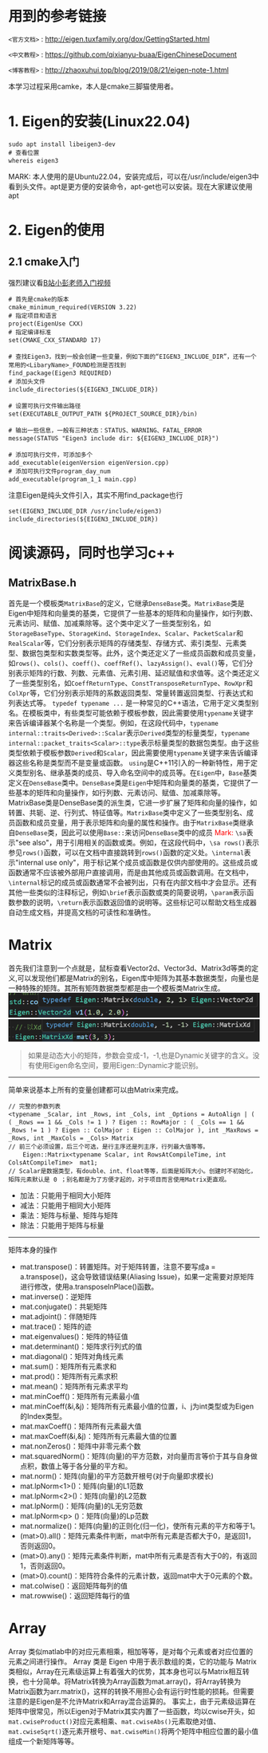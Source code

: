 # 用到的参考链接
`<官方文档>` : <http://eigen.tuxfamily.org/dox/GettingStarted.html>

`<中文教程>` : <https://github.com/qixianyu-buaa/EigenChineseDocument>

`<博客教程>` : <http://zhaoxuhui.top/blog/2019/08/21/eigen-note-1.html>

本学习过程采用camke，本人是cmake三脚猫使用者。
# 1. Eigen的安装(Linux22.04)
```
sudo apt install libeigen3-dev
# 查看位置
whereis eigen3
```
MARK: 本人使用的是Ubuntu22.04，安装完成后，可以在/usr/include/eigen3中看到头文件。apt是更方便的安装命令，apt-get也可以安装。现在大家建议使用apt
# 2. Eigen的使用
## 2.1 cmake入门
强烈建议看[B站小彭老师入门视频](https://space.bilibili.com/263032155/channel/collectiondetail?sid=53025)
```
# 首先是cmake的版本
cmake_minimum_required(VERSION 3.22)
# 指定项目和语言
project(EigenUse CXX)
# 指定编译标准
set(CMAKE_CXX_STANDARD 17)

# 查找Eigen3，找到一般会创建一些变量，例如下面的“EIGEN3_INCLUDE_DIR”，还有一个常用的<LibaryName>_FOUND检测是否找到
find_package(Eigen3 REQUIRED)
# 添加头文件
include_directories(${EIGEN3_INCLUDE_DIR})

# 设置可执行文件输出路径
set(EXECUTABLE_OUTPUT_PATH ${PROJECT_SOURCE_DIR}/bin)

# 输出一些信息，一般有三种状态：STATUS、WARNING、FATAL_ERROR
message(STATUS "Eigen3 include dir: ${EIGEN3_INCLUDE_DIR}")

# 添加可执行文件，可添加多个
add_executable(eigenVersion eigenVersion.cpp)
# 添加可执行文件program_day_num
add_executable(program_1_1 main.cpp)
```
注意Eigen是纯头文件引入，其实不用find_package也行
```
set(EIGEN3_INCLUDE_DIR /usr/include/eigen3)
include_directories(${EIGEN3_INCLUDE_DIR})
```
# 阅读源码，同时也学习c++
## MatrixBase.h
首先是一个模板类`MatrixBase`的定义，它继承`DenseBase`类。`MatrixBase`类是Eigen中矩阵和向量类的基类，它提供了一些基本的矩阵和向量操作，如行列数、元素访问、赋值、加减乘除等。这个类中定义了一些类型别名，如`StorageBaseType`、`StorageKind`、`StorageIndex`、`Scalar`、`PacketScalar`和`RealScalar`等，它们分别表示矩阵的存储类型、存储方式、索引类型、元素类型、数据包类型和实数类型等。此外，这个类还定义了一些成员函数和成员变量，如`rows()`、`cols()`、`coeff()`、`coeffRef()`、`lazyAssign()`、`eval()`等，它们分别表示矩阵的行数、列数、元素值、元素引用、延迟赋值和求值等。这个类还定义了一些类型别名，如`CoeffReturnType`、`ConstTransposeReturnType`、`RowXpr`和`ColXpr`等，它们分别表示矩阵的系数返回类型、常量转置返回类型、行表达式和列表达式等。
`typedef typename ...` 是一种常见的C++语法，它用于定义类型别名。在模板类中，有些类型可能依赖于模板参数，因此需要使用`typename`关键字来告诉编译器某个名称是一个类型。例如，在这段代码中，`typename internal::traits<Derived>::Scalar`表示`Derived`类型的标量类型，`typename internal::packet_traits<Scalar>::type`表示标量类型的数据包类型。由于这些类型依赖于模板参数`Derived`和`Scalar`，因此需要使用`typename`关键字来告诉编译器这些名称是类型而不是变量或函数。
`using`是C++11引入的一种新特性，用于定义类型别名、继承基类的成员、导入命名空间中的成员等。在`Eigen`中，`Base`基类定义在`DenseBase`类中。`DenseBase`类是`Eigen`中矩阵和向量类的基类，它提供了一些基本的矩阵和向量操作，如行列数、元素访问、赋值、加减乘除等。MatrixBase类是DenseBase类的派生类，它进一步扩展了矩阵和向量的操作，如转置、共轭、逆、行列式、特征值等。`MatrixBase`类中定义了一些类型别名、成员函数和成员变量，用于表示矩阵和向量的属性和操作。由于`MatrixBase`类继承自`DenseBase`类，因此可以使用`Base::`来访问`DenseBase`类中的成员
<font color=red>Mark:</font> `\sa`表示"see also"，用于引用相关的函数或类。例如，在这段代码中，`\sa rows()`表示参见`rows()`函数，可以在文档中直接跳转到`rows()`函数的定义处。`\internal`表示"internal use only"，用于标记某个成员或函数是仅供内部使用的。这些成员或函数通常不应该被外部用户直接调用，而是由其他成员或函数调用。在文档中，`\internal`标记的成员或函数通常不会被列出，只有在内部文档中才会显示。还有其他一些类似的注释标记，例如`\brief`表示函数或类的简要说明，`\param`表示函数参数的说明，`\return`表示函数返回值的说明等。这些标记可以帮助文档生成器自动生成文档，并提高文档的可读性和准确性。

# Matrix
首先我们注意到一个点就是，鼠标查看Vector2d、Vector3d、Matrix3d等类的定义,可以发现他们都是Matrix的别名，Eigen库中矩阵为其基本数据类型，向量也是一种特殊的矩阵。其所有矩阵数据类型都是由一个模板类Matrix生成。
![Alt text](./image/image-1.png)
![Alt text](./image/image.png)
> 如果是动态大小的矩阵，参数会变成-1，-1,也是Dynamic关键字的含义。没有使用Eigen命名空间，要用Eigen::Dynamic才能识别。
----
简单来说基本上所有的变量创建都可以由Matrix来完成。
```
// 完整的参数列表
<typename _Scalar, int _Rows, int _Cols, int _Options = AutoAlign | ( ( _Rows == 1 && _Cols != 1 ) ? Eigen :: RowMajor : ( _Cols == 1 && _Rows != 1 ) ? Eigen :: ColMajor : Eigen :: ColMajor ), int _MaxRows = _Rows, int _MaxCols = _Cols> Matrix
// 前三个必须设置，后三个可选，是行主序还是列主序，行列最大值等等。
    Eigen::Matrix<typename Scalar, int RowsAtCompileTime, int ColsAtCompileTime>  mat1;
// Scalar是数据类型，有double、int、float等等，后面是矩阵大小。创建时不初始化，矩阵元素默认是 0 ；别名都是为了方便才起的，对于项目而言使用Matrix更直观。
```
- 加法：只能用于相同大小矩阵
- 减法：只能用于相同大小矩阵
- 乘法：矩阵与标量、矩阵与矩阵
- 除法：只能用于矩阵与标量
----
矩阵本身的操作
- mat.transpose()：转置矩阵。对于矩阵转置，注意不要写成a = a.transpose()，这会导致错误结果(Aliasing Issue)，如果一定需要对原矩阵进行修改，使用a.transposeInPlace()函数。
- mat.inverse()：逆矩阵
- mat.conjugate()：共轭矩阵
- mat.adjoint()：伴随矩阵
- mat.trace()：矩阵的迹
- mat.eigenvalues()：矩阵的特征值
- mat.determinant()：矩阵求行列式的值
- mat.diagonal()：矩阵对角线元素
- mat.sum()：矩阵所有元素求和
- mat.prod()：矩阵所有元素求积
- mat.mean()：矩阵所有元素求平均
- mat.minCoeff()：矩阵所有元素最小值
- mat.minCoeff(&i,&j)：矩阵所有元素最小值的位置，i、j为int类型或为Eigen的Index类型。
- mat.maxCoeff()：矩阵所有元素最大值
- mat.maxCoeff(&i,&j)：矩阵所有元素最大值的位置
- mat.nonZeros()：矩阵中非零元素个数
- mat.squaredNorm()：矩阵(向量)的平方范数，对向量而言等价于其与自身做点积，数值上等于各分量的平方和。
- mat.norm()：矩阵(向量)的平方范数开根号(对于向量即求模长)
- mat.lpNorm<1>()：矩阵(向量)的L1范数
- mat.lpNorm<2>()：矩阵(向量)的L2范数
- mat.lpNorm<Infinity>()：矩阵(向量)的L无穷范数
- mat.lpNorm&lt;p&gt; ()：矩阵(向量)的Lp范数
- mat.normalize()：矩阵(向量)的正则化(归一化)，使所有元素的平方和等于1。
- (mat>0).all()：矩阵元素条件判断，mat中所有元素是否都大于0，是返回1，否则返回0。
- (mat>0).any()：矩阵元素条件判断，mat中所有元素是否有大于0的，有返回1，否则返回0。
- (mat>0).count()：矩阵符合条件的元素计数，返回mat中大于0元素的个数。
- mat.colwise()：返回矩阵每列的值
- mat.rowwise()：返回矩阵每行的值

# Array
Array 类似matlab中的对应元素相乘，相加等等，是对每个元素或者对应位置的元素之间进行操作。
Array 类是 Eigen 中用于表示数组的类，它的功能与 Matrix 类相似，Array在元素级运算上有着强大的优势，其本身也可以与Matrix相互转换，也十分简单。将Matrix转换为Array函数为mat.array()，将Array转换为Matrix函数为arr.matrix()，这样的转换不用担心会有运行时性能的损耗。但需要注意的是Eigen是不允许Matrix和Array混合运算的。
事实上，由于元素级运算在矩阵中很常见，所以Eigen对于Matrix其实内置了一些函数，均以cwise开头，如`mat.cwiseProduct()`对应元素相乘、`mat.cwiseAbs()`元素取绝对值、`mat.cwiseSqrt()`逐元素开根号、`mat.cwiseMin()`将两个矩阵中相应位置的最小值组成一个新矩阵等等。